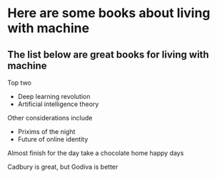 Here are some books about living with machine
=============================================

The list below are great books for living with machine
------------------------------------------------------

Top two 
* Deep learning revolution
* Artificial intelligence theory

Other considerations include
* Prixims of the night
* Future of online identity


Almost finish for the day
take a chocolate home
happy days

Cadbury is great, but Godiva is better
